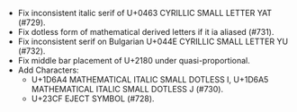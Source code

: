  * Fix inconsistent italic serif of U+0463 CYRILLIC SMALL LETTER YAT (#729).
 * Fix dotless form of mathematical derived letters if it ia aliased (#731).
 * Fix inconsistent serif on Bulgarian U+044E CYRILLIC SMALL LETTER YU (#732).
 * Fix middle bar placement of U+2180 under quasi-proportional.
 * Add Characters:
   * U+1D6A4 MATHEMATICAL ITALIC SMALL DOTLESS I, U+1D6A5 MATHEMATICAL ITALIC SMALL DOTLESS J (#730).
   * U+23CF EJECT SYMBOL (#728).